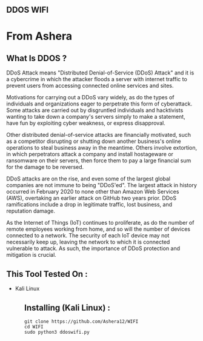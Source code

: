 ## DDOS WIFI


# From Ashera





## What Is DDOS ?

DDoS Attack means "Distributed Denial-of-Service (DDoS) Attack" and it is a cybercrime in which the attacker floods a server with internet traffic to prevent users from accessing connected online services and sites.

Motivations for carrying out a DDoS vary widely, as do the types of individuals and organizations eager to perpetrate this form of cyberattack. Some attacks are carried out by disgruntled individuals and hacktivists wanting to take down a company's servers simply to make a statement, have fun by exploiting cyber weakness, or express disapproval.

Other distributed denial-of-service attacks are financially motivated, such as a competitor disrupting or shutting down another business's online operations to steal business away in the meantime. Others involve extortion, in which perpetrators attack a company and install hostageware or ransomware on their servers, then force them to pay a large financial sum for the damage to be reversed.

DDoS attacks are on the rise, and even some of the largest global companies are not immune to being "DDoS'ed". The largest attack in history occurred in February 2020 to none other than Amazon Web Services (AWS), overtaking an earlier attack on GitHub two years prior. DDoS ramifications include a drop in legitimate traffic, lost business, and reputation damage.

As the Internet of Things (IoT) continues to proliferate, as do the number of remote employees working from home, and so will the number of devices connected to a network. The security of each IoT device may not necessarily keep up, leaving the network to which it is connected vulnerable to attack. As such, the importance of DDoS protection and mitigation is crucial.
 
## This Tool Tested On :
<ul>
  <li>Kali Linux</li>
<ul>




## Installing (Kali Linux) :

```
git clone https://github.com/Ashera12/WIFI
cd WIFI
sudo python3 ddoswifi.py
```

